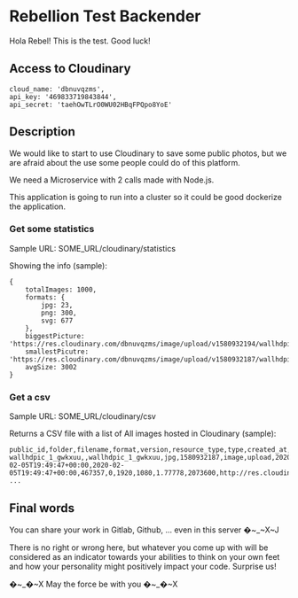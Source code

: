 # Rebellion Test Backender

Hola Rebel! This is the test. Good luck!

## Access to Cloudinary

```
cloud_name: 'dbnuvqzms',
api_key: '469833719843844',
api_secret: 'taehOwTLrO0WU02HBqFPQpo8YoE'
```

## Description

We would like to start to use Cloudinary to save some public photos, but we are afraid about the use some people could do of this platform.

We need a Microservice with 2 calls made with Node.js.

This application is going to run into a cluster so it could be good dockerize the application.

### Get some statistics

Sample URL: SOME_URL/cloudinary/statistics

Showing the info (sample):

```
{
    totalImages: 1000,
    formats: {
        jpg: 23,
        png: 300,
        svg: 677
    },
    biggestPicture: 'https://res.cloudinary.com/dbnuvqzms/image/upload/v1580932194/wallhdpic_20_fsou0u.jpg',
    smallestPicutre: 'https://res.cloudinary.com/dbnuvqzms/image/upload/v1580932187/wallhdpic_1_gwkxuu.jpg',
    avgSize: 3002
}

```

### Get a csv

Sample URL: SOME_URL/cloudinary/csv

Returns a CSV file with a list of All images hosted in Cloudinary (sample):

```
public_id,folder,filename,format,version,resource_type,type,created_at,uploaded_at,bytes,backup_bytes,width,height,aspect_ratio,pixels,url,secure_url,status,access_mode,access_control,etag,created_by/0,uploaded_by/0
wallhdpic_1_gwkxuu,,wallhdpic_1_gwkxuu,jpg,1580932187,image,upload,2020-02-05T19:49:47+00:00,2020-02-05T19:49:47+00:00,467357,0,1920,1080,1.77778,2073600,http://res.cloudinary.com/dbnuvqzms/image/upload/v1580932187/wallhdpic_1_gwkxuu.jpg,https://res.cloudinary.com/dbnuvqzms/image/upload/v1580932187/wallhdpic_1_gwkxuu.jpg,active,public,,cfd15df0cbe6bfebe8bfd6abd596e75e,,
...
```

## Final words

You can share your work in Gitlab, Github, ... even in this server �~_~X~J

There is no right or wrong here, but whatever you come up with will be considered as an indicator towards your abilities to think on your own feet and how your personality might positively impact your code. Surprise us!

�~_�~X May the force be with you �~_�~X

